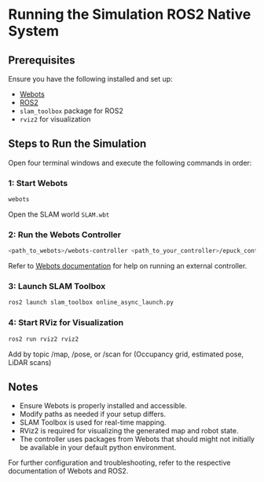 # Running the Simulation ROS2 Native System

## Prerequisites
Ensure you have the following installed and set up:
- [Webots](https://cyberbotics.com/)
- [ROS2](https://docs.ros.org/en/)
- `slam_toolbox` package for ROS2
- `rviz2` for visualization

## Steps to Run the Simulation
Open four terminal windows and execute the following commands in order:

### 1: Start Webots
```sh
webots
```

Open the SLAM world `SLAM.wbt`

### 2: Run the Webots Controller
```sh
<path_to_webots>/webots-controller <path_to_your_controller>/epuck_controller.py
```

Refer to [Webots documentation](https://cyberbotics.com/doc/guide/running-extern-robot-controllers) for help on running an external controller.

### 3: Launch SLAM Toolbox
```sh
ros2 launch slam_toolbox online_async_launch.py
```

### 4: Start RViz for Visualization
```sh
ros2 run rviz2 rviz2
```

Add by topic /map, /pose, or /scan for (Occupancy grid, estimated pose, LiDAR scans)

## Notes
- Ensure Webots is properly installed and accessible.
- Modify paths as needed if your setup differs.
- SLAM Toolbox is used for real-time mapping.
- RViz2 is required for visualizing the generated map and robot state.
- The controller uses packages from Webots that should might not initially be available in your default python environment.

For further configuration and troubleshooting, refer to the respective documentation of Webots and ROS2.

